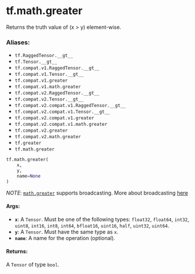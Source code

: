 <div itemscope itemtype="http://developers.google.com/ReferenceObject">
<meta itemprop="name" content="tf.math.greater" />
<meta itemprop="path" content="Stable" />
</div>

# tf.math.greater

Returns the truth value of (x > y) element-wise.

### Aliases:

* `tf.RaggedTensor.__gt__`
* `tf.Tensor.__gt__`
* `tf.compat.v1.RaggedTensor.__gt__`
* `tf.compat.v1.Tensor.__gt__`
* `tf.compat.v1.greater`
* `tf.compat.v1.math.greater`
* `tf.compat.v2.RaggedTensor.__gt__`
* `tf.compat.v2.Tensor.__gt__`
* `tf.compat.v2.compat.v1.RaggedTensor.__gt__`
* `tf.compat.v2.compat.v1.Tensor.__gt__`
* `tf.compat.v2.compat.v1.greater`
* `tf.compat.v2.compat.v1.math.greater`
* `tf.compat.v2.greater`
* `tf.compat.v2.math.greater`
* `tf.greater`
* `tf.math.greater`

``` python
tf.math.greater(
    x,
    y,
    name=None
)
```

<!-- Placeholder for "Used in" -->

*NOTE*: <a href="../../tf/math/greater.md"><code>math.greater</code></a> supports broadcasting. More about broadcasting
[here](http://docs.scipy.org/doc/numpy/user/basics.broadcasting.html)

#### Args:


* <b>`x`</b>: A `Tensor`. Must be one of the following types: `float32`, `float64`, `int32`, `uint8`, `int16`, `int8`, `int64`, `bfloat16`, `uint16`, `half`, `uint32`, `uint64`.
* <b>`y`</b>: A `Tensor`. Must have the same type as `x`.
* <b>`name`</b>: A name for the operation (optional).


#### Returns:

A `Tensor` of type `bool`.
